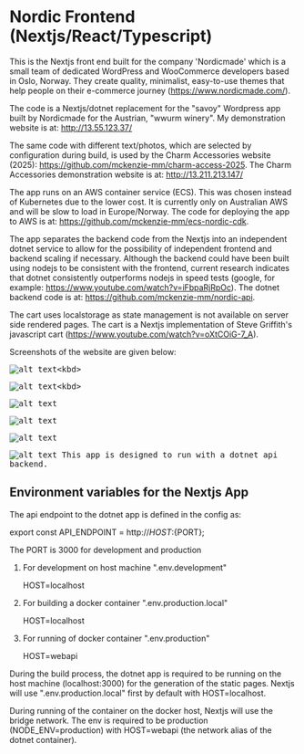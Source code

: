 # Nordic Frontend (Nextjs/React/Typescript)
This is the Nextjs front end built for the company 'Nordicmade' which is a small team of dedicated WordPress and WooCommerce developers based in Oslo, Norway. They create quality, minimalist, easy-to-use themes that help people on their e-commerce journey (https://www.nordicmade.com/). 

The code is a Nextjs/dotnet replacement for the "savoy" Wordpress app built by Nordicmade for the Austrian, "wwurm winery". My demonstration website is at: http://13.55.123.37/

The same code with different text/photos, which are selected by configuration during build, is used by the Charm Accessories website (2025): https://github.com/mckenzie-mm/charm-access-2025. The Charm Accessories demonstration website is at: http://13.211.213.147/

The app runs on an AWS container service (ECS). This was chosen instead of Kubernetes due to the lower cost. It is currently only on Australian AWS and will be slow to load in Europe/Norway. The code for deploying the app to AWS is at:
https://github.com/mckenzie-mm/ecs-nordic-cdk.

The app separates the backend code from the Nextjs into an independent dotnet service to allow for the possibility of independent frontend and backend scaling if necessary. Although the backend could have been built using nodejs to be consistent with the frontend, current research indicates that dotnet consistently outperforms nodejs in speed tests (google, for example: https://www.youtube.com/watch?v=iFbpaRjRpOc). The dotnet backend code is at: https://github.com/mckenzie-mm/nordic-api.

The cart uses localstorage as state management is not available on server side rendered pages. The cart is a Nextjs implementation of Steve Griffith's javascript cart (https://www.youtube.com/watch?v=oXtCOiG-7_A).

Screenshots of the website are given below:

<kbd>![alt text](https://github.com/mckenzie-mm/nordic-frontend/blob/main/images-readme/11.png?)<kbd>

<kbd>![alt text](https://github.com/mckenzie-mm/nordic-frontend/blob/main/images-readme/22.png?)<kbd>

<kbd>![alt text](https://github.com/mckenzie-mm/nordic-frontend/blob/main/images-readme/5.png)<kbd>

<kbd>![alt text](https://github.com/mckenzie-mm/nordic-frontend/blob/main/images-readme/6.png)<kbd>

<kbd>![alt text](https://github.com/mckenzie-mm/nordic-frontend/blob/main/images-readme/7.png)<kbd>

<kbd>![alt text](https://github.com/mckenzie-mm/nordic-frontend/blob/main/images-readme/4.png)<kbd>
This app is designed to run with a dotnet api
backend.

## Environment variables for the Nextjs App

The api endpoint to the dotnet app is defined in the config as:

export const API_ENDPOINT = http://${HOST}:${PORT};

The PORT is 3000 for development and production

1. For development on host machine ".env.development"

   HOST=localhost

2. For building a docker container ".env.production.local"

   HOST=localhost

3. For running of docker container ".env.production"

   HOST=webapi

During the build process, the dotnet app is required to be running on the host machine (localhost:3000) for the generation of the static pages. Nextjs will use ".env.production.local" first by default with HOST=localhost.

During running of the container on the docker host, Nextjs will use the bridge network. The env is required to be production (NODE_ENV=production) with HOST=webapi (the network alias of the dotnet container).
